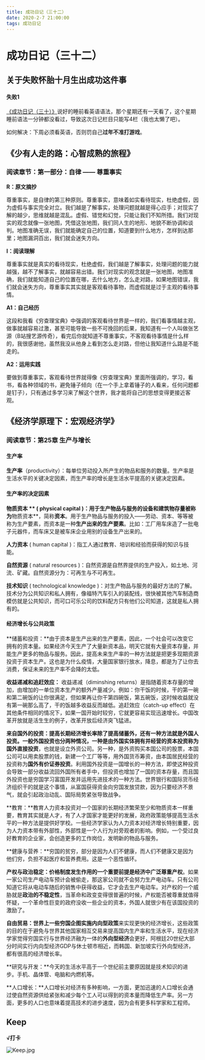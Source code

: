 ```yaml
---
title: 成功日记（三十二）
date: 2020-2-7 21:00:00
tags: 成功日记
---
```






# 成功日记（三十二）



## 关于失败怀胎十月生出成功这件事

#### 失败1

[《成功日记（三十）》](https://mp.weixin.qq.com/s/WwR8zddWq5GYABN0ZVEEqw)说好的睡前看英语语法，那个星期还有一天看了，这个星期睡前语法一分钟都没看过，导致这次日记栏目只能写4栏（我也太懒了吧）。

如何解决：下周必须看英语，否则罚自己**过年不准打游戏**。






## 《少有人走的路：心智成熟的旅程》

### 阅读章节：第一部分：自律 —— 尊重事实

**R：原文摘抄**

​		尊重事实，是自律的第三种原则。尊重事实，意味着如实看待现实，杜绝虚假，因为虚假与事实完全对立。我们越是了解事实，处理问题就越是得心应手；对现实了解的越少，思维就越是混乱。虚假、错觉和幻觉，只能让我们不知所措。我们对现实的观念就像一张地图，凭借这张地图，我们同人生的地形、地貌不断协调和谈判。地图准确无误，我们就能确定自己的位置，知道要到什么地方，怎样到达那里；地图漏洞百出，我们就会迷失方向。

**I：阅读理解**

​		尊重事实就是真实的看待现实，杜绝虚假，我们越是了解事实，处理问题的能力就越强，越不了解事实，就越容易出错。我们对现实的观念就是一张地图，地图准确，我们就能知道自己的位置在哪，去什么地方，怎么走对路，如果地图错误，我们就会迷失方向，尊重事实其实就是客观看待事物，而虚假就是过于主观的看待事情。

**A1：自己经历**

​		这段和我看《穷查理宝典》中强调的客观看待世界是一样的，我们看事情越主观，做事就越容易过激，甚至可能导致一些不可挽回的后果，我知道有一个人叫做张艺源（B站搜艺源传奇），看完后你就知道不尊重事实，不客观看待事情是什么样的，我很感谢他，虽然我没从他身上看到怎么走对路，但他让我知道什么路是不能走的。

**A2：运用实践**

​		要做到尊重事实，客观看待世界就得像《穷查理宝典》里面所强调的，学习，看书，看各种领域的书，避免锤子倾向（在一个手上拿着锤子的人看来，任何问题都是钉子），只有通过多学习来了解这个世界，我才能将自己的思想变得更接近客观。





## 《经济学原理下：宏观经济学》

### 阅读章节：第25章 生产与增长



#### 生产率

**生产率**（productivity）：每单位劳动投入所产生的物品和服务的数量。生产率是生活水平的关键决定因素，而生产率的增长是生活水平提高的关键决定因素。



#### 生产率的决定因素

**物质资本 ** ( physical  capital )：用于生产物品与服务的设备和建筑物存量被称为**物质资本**，简称**资本**。用于生产物品与服务的投入——劳动、资本、等等被称为生产要素，而资本是一种**生产出来的生产要素**。比如：工厂用车床造了一批电子元器件，而车床又是被车床企业用别的设备生产出来的。

**人力资本** ( human  capital )：指工人通过教育、培训和经验而获得的知识与技能。

**自然资源** ( natural  resources )：自然资源是自然界提供的生产投入，如土地、河流、矿藏。自然资源分为：可再生与不可再生。

**技术知识** ( technological  knowledge )：对生产物品与服务的最好方法的了解。技术分为公共知识和私人拥有，像福特汽车引入的装配线，很快被其他汽车制造商模仿就是公共知识，而可口可乐公司的饮料配方只有他们公司知道，这就是私人拥有的。



#### 经济增长与公共政策

**储蓄和投资：**由于资本是生产出来的生产要素，因此，一个社会可以改变它拥有的资本量。如果经济今天生产了大量新资本品，明天它就有大量资本存量，并能生产更多的物品与服务。因此，提高未来生产率的一种方法就是把更多现期资源投资于资本生产。这也是为什么疫情，大量国家银行放水，降息，都是为了让你去消费，保证未来的生产率不会降的太低。

**收益递减和追赶效应：** 收益递减（diminshing returns）是指随着资本存量的增加，由增加的一单位资本生产的额外产量减少。例如：你干饭的时候，干的第一碗和第二碗饭的让你很满足，但如果再让你干第四碗饭，第五碗饭，这时候收益就没有第一碗那么高了，干的饭越多收益反而越低。追赶效应（catch-up effect）在其他条件相同的情况下，如果一国开始时较穷，它就更容易实现迅速增长。中国改革开放就是活生生的例子，改革开放后经济突飞猛进。

**来自国外的投资：**提高长期经济增长率除了提高储蓄外，还有一种方法就是外国人投资。一般外国投资也分两种情况，一种是由外国实体拥有并经营的资本投资称为**国外直接投资**，也就是设立外资公司。另一种，是外资购买本国公司的股票，本国公司可以用卖股票的钱，新建一个工厂等等，用外国货币筹资，由本国居民经营的投资称为**国外有价证券投资**。利用国外投资是一国增长的一种方法，即使这种投资会导致一部分收益流回外国所有者手中，但投资也增加了一国的资本存量，而且国外投资也是穷国学习富国开发并运用先进技术的一种方法。世界银行和国际货币经济组织干的就是这个事情，从富国获得资金向穷国发放贷款，因为只要经济不景气，就会引起政治动乱、国际局势紧张导致战争。

**教育：**教育人力资本投资对一个国家的长期经济繁荣至少和物质资本一样重要，教育其实就是人才，有了人才国家才能更好的发展，政府政策能够提高生活水平的一种方法是提供好学校。一些经济学家认为人力资本对经济增长特别重要，因为人力资本带有外部性，外部性是一个人行为对旁观者的影响。例如，一个受过良好教育的企业家，会创造更多的工作岗位，发明新的物品与服务。

**健康与营养：**穷国的贫穷，部分是因为人们不健康，而人们不健康又是因为他们穷，负担不起医疗和营养费用。这是一个恶性循环。

**产权与政治稳定：**价格制度发生作用的一个重要前提是经济中广泛尊重**产权**。如果一家公司生产电动车预计会被偷走，那这家公司就不会努力生产电动车。只有公司知道它将从电动车随后的销售中获得收益，它才会去生产电动车。对产权的一个威胁就是**政治的不稳定性**，当革命和政变变得很普遍的时候，产权能否被尊重就值得怀疑，一个革命性巨变的政府没收一些企业的资本，外国人就很少有在该国投资的激励了。

**自由贸易：**世界上一些穷国企图实施**内向型政策**来实现更快的经济增长，这些政策的目的在于避免与世界其他国家相互交易来提高国内生产率和生活水平，现在经济学家觉得穷国实行与世界经济融为一体的**外向型经济**会更好，阿根廷20世纪大部分时间实行内向型经济GDP与休士顿市相近，而韩国、新加坡实行外向型经济，都有很高的经济增长率。

**研究与开发：**今天的生活水平高于一个世纪前主要原因就是技术知识的进步。手机、晶体管、电脑和内燃机等。

**人口增长：**人口增长对经济有多种影响，一方面，更加迅速的人口增长会通过使自然资源供给紧张和减少每个工人可以得到的资本量而降低生产率。另一方面，更多的人口也意味着提高技术的进步速度，因为会有更多科学家和工程师。





## Keep

**√打卡**

![Keep.jpg](https://i.loli.net/2020/12/05/a7pJlVhgE29dXxj.jpg)

